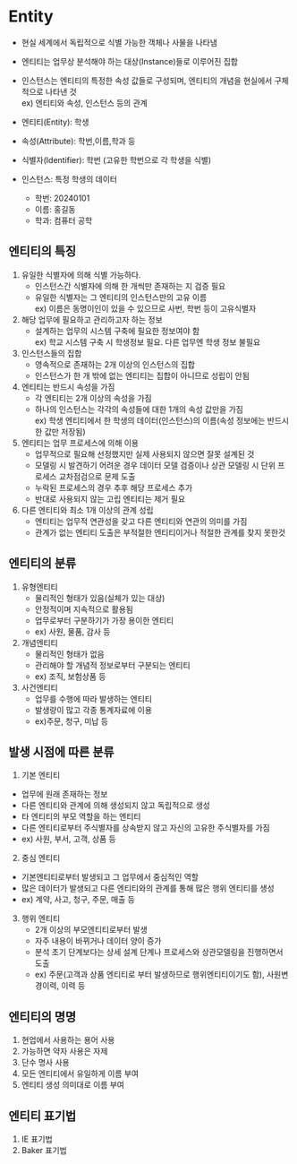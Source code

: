 # Entity
- 현실 세계에서 독립적으로 식별 가능한 객체나 사물을 나타냄
- 엔티티는 업무상 분석해야 하는 대상(Instance)들로 이루어진 집합
- 인스턴스는 엔티티의 특정한 속성 값들로 구성되며, 엔티티의 개념을 현실에서 구체적으로 나타낸 것<br>
ex) 엔티티와 속성, 인스턴스 등의 관계 

- 엔티티(Entity): 학생
- 속성(Attribute): 학번,이름,학과 등
- 식별자(Identifier): 학번 (고유한 학번으로 각 학생을 식별)
- 인스턴스: 특정 학생의 데이터
  - 학번: 20240101
  - 이름: 홍길동
  - 학과: 컴퓨터 공학

## 엔티티의 특징
1. 유일한 식별자에 의해 식별 가능하다.
   - 인스턴스간 식별자에 의해 한 개씩만 존재하는 지 검증 필요
   - 유일한 식별자는 그 엔티티의 인스턴스만의 고유 이름
   <br>ex) 이름은 동명이인이 있을 수 있으므로 사번, 학번 등이 고유식별자
2. 해당 업무에 필요하고 관리하고자 하는 정보
   - 설계하는 업무의 시스템 구축에 필요한 정보여야 함
   <br>ex) 학교 시스템 구축 시 학생정보 필요. 다른 업무엔 학생 정보 불필요
3. 인스턴스들의 집합
   - 영속적으로 존재하는 2개 이상의 인스턴스의 집합
   - 인스턴스가 한 개 밖에 없는 엔티티는 집합이 아니므로 성립이 안됨
4. 엔티티는 반드시 속성을 가짐
   - 각 엔티티는 2개 이상의 속성을 가짐
   - 하나의 인스턴스는 각각의 속성들에 대한 1개의 속성 값만을 가짐
   <br>ex) 학생 엔티티에서 한 학생의 데이터(인스턴스)의 이름(속성 정보에는 반드시 한 값만 저장됨)
5. 엔티티는 업무 프로세스에 의해 이용
   - 업무적으로 필요해 선정했지만 실제 사용되지 않으면 잘못 설계된 것
   - 모델링 시 발견하기 어려운 경우 데이터 모델 검증이나 상관 모델링 시 단위 프로세스 교차점검으로 문제 도출
   - 누락된 프로세스의 경우 추후 해당 프로세스 추가
   - 반대로 사용되지 않는 고립 엔티티는 제거 필요
6. 다른 엔티티와 최소 1개 이상의 관계 성립
   - 엔티티는 업무적 연관성을 갖고 다른 엔티티와 연관의 의미를 가짐
   - 관계가 없는 엔티티 도출은 부적절한 엔티티이거나 적절한 관계를 찾지 못한것


## 엔티티의 분류
1. 유형엔티티
   - 물리적인 형태가 있음(실체가 있는 대상)
   - 안정적이며 지속적으로 활용됨
   - 업무로부터 구분하기가 가장 용이한 엔티티
   - ex) 사원, 물품, 감사 등
2. 개념엔티티
   - 물리적인 형태가 없음
   - 관리해야 할 개념적 정보로부터 구분되는 엔티티
   - ex) 조직, 보험상품 등
3. 사건엔티티
   - 업무를 수행에 따라 발생하는 엔티티
   - 발생량이 많고 각종 통계자료에 이용
   - ex)주문, 청구, 미납 등

## 발생 시점에 따른 분류
1. 기본 엔티티
- 업무에 원래 존재하는 정보
- 다른 엔티티와 관계에 의해 생성되지 않고 독립적으로 생성
- 타 엔티티의 부모 역할을 하는 엔티티
- 다른 엔티티로부터 주식별자를 상속받지 않고 자신의 고유한 주식별자를 가짐
- ex) 사원, 부서, 고객, 상품 등

2. 중심 엔티티
- 기본엔티티로부터 발생되고 그 업무에서 중심적인 역할
- 많은 데이터가 발생되고 다른 엔티티와의 관계를 통해 많은 행위 엔티티를 생성
- ex) 계약, 사고, 청구, 주문, 매출 등

3. 행위 엔티티
   - 2개 이상의 부모엔티티로부터 발생
   - 자주 내용이 바뀌거나 데이터 양이 증가
   - 분석 초기 단계보다는 상세 설계 단계나 프로세스와 상관모델링을 진행하면서 도출
   - ex) 주문(고객과 상품 엔티티로 부터 발생하므로 행위엔티티이기도 함), 사원변경이력, 이력 등

## 엔티티의 명명
1. 현업에서 사용하는 용어 사용
2. 가능하면 약자 사용은 자제
3. 단수 명사 사용
4. 모든 엔티티에서 유일하게 이름 부여
5. 엔티티 생성 의미대로 이름 부여


## 엔티티 표기법
1. IE 표기법
2. Baker 표기법
